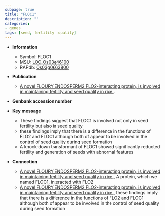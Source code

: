 ```yaml
---
subpage: true
title: "FLOC1"
description: ""
categories:
- genes
tags: [seed, fertility, quality]
---
```


* **Information**  
    + Symbol: FLOC1  
    + MSU: [LOC_Os03g46100](http://rice.plantbiology.msu.edu/cgi-bin/ORF_infopage.cgi?orf=LOC_Os03g46100)  
    + RAPdb: [Os03g0663800](http://rapdb.dna.affrc.go.jp/viewer/gbrowse_details/irgsp1?name=Os03g0663800)  

* **Publication**  
    + [A novel FLOURY ENDOSPERM2 FLO2-interacting protein, is involved in maintaining fertility and seed quality in rice.](Tokyo).

* **Genbank accession number**  

* **Key message**  
    + These findings suggest that FLOC1 is involved not only in seed fertility but also in seed quality
    + these findings imply that there is a difference in the functions of FLO2 and FLOC1 although both of appear to be involved in the control of seed quality during seed formation
    + A knock-down transformant of FLOC1 showed significantly reducted fertility and generation of seeds with abnormal features

* **Connection**  
    + [A novel FLOURY ENDOSPERM2 FLO2-interacting protein, is involved in maintaining fertility and seed quality in rice.](http://www.ncbi.nlm.nih.gov/pubmed?term=A+novel+FLOURY+ENDOSPERM2+FLO2-interacting+protein,+is+involved+in+maintaining+fertility+and+seed+quality+in+rice.%5BTitle%5D),  A protein, which we named FLOC1, interacted with FLO2
    + [A novel FLOURY ENDOSPERM2 FLO2-interacting protein, is involved in maintaining fertility and seed quality in rice.](http://www.ncbi.nlm.nih.gov/pubmed?term=A+novel+FLOURY+ENDOSPERM2+FLO2-interacting+protein,+is+involved+in+maintaining+fertility+and+seed+quality+in+rice.%5BTitle%5D),  these findings imply that there is a difference in the functions of FLO2 and FLOC1 although both of appear to be involved in the control of seed quality during seed formation



